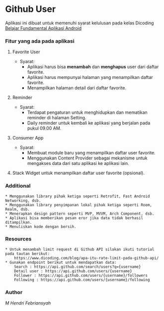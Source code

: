 # Github User

Aplikasi ini dibuat untuk memenuhi syarat kelulusan pada kelas Dicoding [Belajar Fundamental Aplikasi Android](https://www.dicoding.com/academies/14)

### Fitur yang ada pada aplikasi

1. Favorite User
    * Syarat:
		* Aplikasi harus bisa **menambah** dan **menghapus** user dari daftar favorite.
		* Aplikasi harus mempunyai halaman yang menampilkan daftar favorite.
		* Menampilkan halaman detail dari daftar favorite.
		
2. Reminder
    * Syarat: 
		* Terdapat pengaturan untuk menghidupkan dan mematikan reminder di halaman Setting.
		* Daily reminder untuk kembali ke aplikasi yang berjalan pada pukul 09.00 AM.
		
3. Consumer App
    * Syarat:
		* Membuat module baru yang menampilkan daftar user favorite.
		* Menggunakan Content Provider sebagai mekanisme untuk mengakses data dari satu aplikasi ke aplikasi lain.

4. Stack Widget untuk menampilkan daftar user favorite (opsional).

### Additional
    
    * Menggunakan library pihak ketiga seperti Retrofit, Fast Android Networking, dsb.
	* Menggunakan library penyimpanan lokal pihak ketiga seperti Room, Realm, dsb.
    * Menerapkan design pattern seperti MVP, MVVM, Arch Component, dsb.
    * Aplikasi bisa memberikan pesan eror jika data tidak berhasil ditampilkan.
    * Menuliskan kode dengan bersih.

### Resources
	* Untuk menambah limit request di Github API silakan ikuti tutorial pada tautan berikut:
		https://www.dicoding.com/blog/apa-itu-rate-limit-pada-github-api/
	* Gunakan endpoint berikut untuk mendapatkan data:
		Search : https://api.github.com/search/users?q={username}
		Detail user : https://api.github.com/users/{username}
		Follower : https://api.github.com/users/{username}/followers
		Following : https://api.github.com/users/{username}/following
		
### Author
_M Hendri Febriansyah_